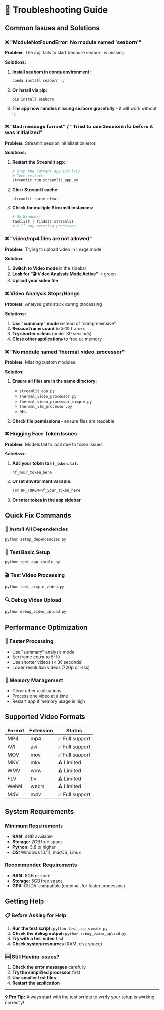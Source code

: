# 🔧 Troubleshooting Guide

## Common Issues and Solutions

### ❌ "ModuleNotFoundError: No module named 'seaborn'"

**Problem:** The app fails to start because seaborn is missing.

**Solutions:**
1. **Install seaborn in conda environment:**
   ```bash
   conda install seaborn -y
   ```

2. **Or install via pip:**
   ```bash
   pip install seaborn
   ```

3. **The app now handles missing seaborn gracefully** - it will work without it.

### ❌ "Bad message format" / "Tried to use SessionInfo before it was initialized"

**Problem:** Streamlit session initialization error.

**Solutions:**
1. **Restart the Streamlit app:**
   ```bash
   # Stop the current app (Ctrl+C)
   # Then restart:
   streamlit run streamlit_app.py
   ```

2. **Clear Streamlit cache:**
   ```bash
   streamlit cache clear
   ```

3. **Check for multiple Streamlit instances:**
   ```bash
   # On Windows:
   tasklist | findstr streamlit
   # Kill any existing processes
   ```

### ❌ "video/mp4 files are not allowed"

**Problem:** Trying to upload video in Image mode.

**Solution:**
1. **Switch to Video mode** in the sidebar
2. **Look for "🎬 Video Analysis Mode Active"** in green
3. **Upload your video file**

### ❌ Video Analysis Stops/Hangs

**Problem:** Analysis gets stuck during processing.

**Solutions:**
1. **Use "summary" mode** instead of "comprehensive"
2. **Reduce frame count** to 5-10 frames
3. **Try shorter videos** (under 30 seconds)
4. **Close other applications** to free up memory

### ❌ "No module named 'thermal_video_processor'"

**Problem:** Missing custom modules.

**Solution:**
1. **Ensure all files are in the same directory:**
   - `streamlit_app.py`
   - `thermal_video_processor.py`
   - `thermal_video_processor_simple.py`
   - `thermal_vlm_processor.py`
   - etc.

2. **Check file permissions** - ensure files are readable

### ❌ Hugging Face Token Issues

**Problem:** Models fail to load due to token issues.

**Solutions:**
1. **Add your token to `hf_token.txt`:**
   ```
   hf_your_token_here
   ```

2. **Or set environment variable:**
   ```bash
   set HF_TOKEN=hf_your_token_here
   ```

3. **Or enter token in the app sidebar**

## Quick Fix Commands

### 🔧 Install All Dependencies
```bash
python setup_dependencies.py
```

### 🧪 Test Basic Setup
```bash
python test_app_simple.py
```

### 🎬 Test Video Processing
```bash
python test_simple_video.py
```

### 🔍 Debug Video Upload
```bash
python debug_video_upload.py
```

## Performance Optimization

### 🚀 Faster Processing
- Use "summary" analysis mode
- Set frame count to 5-10
- Use shorter videos (< 30 seconds)
- Lower resolution videos (720p or less)

### 💾 Memory Management
- Close other applications
- Process one video at a time
- Restart app if memory usage is high

## Supported Video Formats

| Format | Extension | Status |
|--------|-----------|--------|
| MP4    | .mp4      | ✅ Full support |
| AVI    | .avi      | ✅ Full support |
| MOV    | .mov      | ✅ Full support |
| MKV    | .mkv      | ⚠️ Limited |
| WMV    | .wmv      | ⚠️ Limited |
| FLV    | .flv      | ⚠️ Limited |
| WebM   | .webm     | ⚠️ Limited |
| M4V    | .m4v      | ✅ Full support |

## System Requirements

### Minimum Requirements
- **RAM:** 4GB available
- **Storage:** 2GB free space
- **Python:** 3.8 or higher
- **OS:** Windows 10/11, macOS, Linux

### Recommended Requirements
- **RAM:** 8GB or more
- **Storage:** 5GB free space
- **GPU:** CUDA-compatible (optional, for faster processing)

## Getting Help

### 📋 Before Asking for Help
1. **Run the test script:** `python test_app_simple.py`
2. **Check the debug output:** `python debug_video_upload.py`
3. **Try with a test video** first
4. **Check system resources** (RAM, disk space)

### 🆘 Still Having Issues?
1. **Check the error messages** carefully
2. **Try the simplified processor** first
3. **Use smaller test files**
4. **Restart the application**

---

**💡 Pro Tip:** Always start with the test scripts to verify your setup is working correctly! 